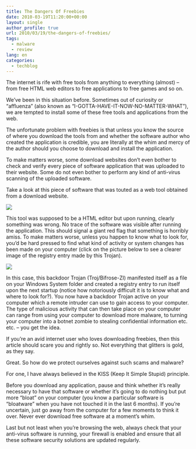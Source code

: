 ```yaml
---
title: The Dangers Of Freebies
date: 2010-03-19T11:20:00+00:00
layout: single
author_profile: true
url: 2010/03/19/the-dangers-of-freebies/
tags:
  - malware
  - review
lang: en
categories: 
  - techblog
---
```

The internet is rife with free tools from anything to everything (almost) – from free HTML web editors to free applications to free games and so on.

We’ve been in this situation before. Sometimes out of curiosity or “affluenza” (also known as “I-GOTTA-HAVE-IT-NOW-NO-MATTER-WHAT”), we are tempted to install some of these free tools and applications from the web.

The unfortunate problem with freebies is that unless you know the source of where you download the tools from and whether the software author who created the application is credible, you are literally at the whim and mercy of the author should you choose to download and install the application.

To make matters worse, some download websites don’t even bother to check and verify every piece of software application that was uploaded to their website. Some do not even bother to perform any kind of anti-virus scanning of the uploaded software.

Take a look at this piece of software that was touted as a web tool obtained from a download website.

[![](http://4.bp.blogspot.com/_vaUVXcmC3OI/S6NTRhryP0I/AAAAAAAABTc/G3kAIdhTSE8/s400/bifrose1.jpg)](http://4.bp.blogspot.com/_vaUVXcmC3OI/S6NTRhryP0I/AAAAAAAABTc/G3kAIdhTSE8/s1600-h/bifrose1.jpg)

This tool was supposed to be a HTML editor but upon running, clearly something was wrong. No trace of the software was visible after running the application. This should signal a giant red flag that something is horribly amiss. To make matters worse, unless you happen to know what to look for, you’d be hard pressed to find what kind of activity or system changes has been made on your computer (click on the picture below to see a clearer image of the registry entry made by this Trojan).

[![](http://4.bp.blogspot.com/_vaUVXcmC3OI/S6NTR-Yl1VI/AAAAAAAABTg/Cws-JQv8Z2k/s400/bifrose2.jpg)](http://4.bp.blogspot.com/_vaUVXcmC3OI/S6NTR-Yl1VI/AAAAAAAABTg/Cws-JQv8Z2k/s1600-h/bifrose2.jpg)

In this case, this backdoor Trojan (Troj/Bifrose-ZI) manifested itself as a file on your Windows System folder and created a registry entry to run itself upon the next startup (notice how notoriously difficult it is to know what and where to look for?). You now have a backdoor Trojan active on your computer which a remote intruder can use to gain access to your computer. The type of malicious activity that can then take place on your computer can range from using your computer to download more malware, to turning your computer into a botnet zombie to stealing confidential information etc. etc. – you get the idea.

If you’re an avid internet user who loves downloading freebies, then this article should scare you and rightly so. Not everything that glitters is gold, as they say.

Great. So how do we protect ourselves against such scams and malware?

For one, I have always believed in the KISS (Keep It Simple Stupid) principle.

Before you download any application, pause and think whether it’s really necessary to have that software or whether it’s going to do nothing but put more “bloat” on your computer (you know a particular software is “bloatware” when you have not touched it in the last 6 months). If you’re uncertain, just go away from the computer for a few moments to think it over. Never ever download free software at a moment’s whim.

Last but not least when you’re browsing the web, always check that your anti-virus software is running, your firewall is enabled and ensure that all these software security solutions are updated regularly.
